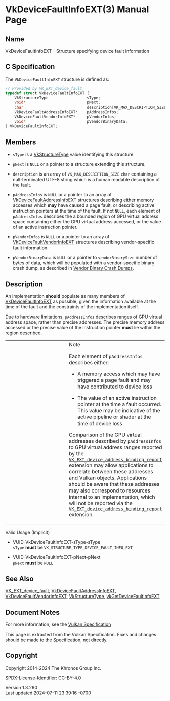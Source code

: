 # VkDeviceFaultInfoEXT(3) Manual Page

## Name

VkDeviceFaultInfoEXT - Structure specifying device fault information



## <a href="#_c_specification" class="anchor"></a>C Specification

The `VkDeviceFaultInfoEXT` structure is defined as:

``` c
// Provided by VK_EXT_device_fault
typedef struct VkDeviceFaultInfoEXT {
    VkStructureType                 sType;
    void*                           pNext;
    char                            description[VK_MAX_DESCRIPTION_SIZE];
    VkDeviceFaultAddressInfoEXT*    pAddressInfos;
    VkDeviceFaultVendorInfoEXT*     pVendorInfos;
    void*                           pVendorBinaryData;
} VkDeviceFaultInfoEXT;
```

## <a href="#_members" class="anchor"></a>Members

- `sType` is a [VkStructureType](https://registry.khronos.org/vulkan/specs/1.3-extensions/man/html/VkStructureType.html) value identifying
  this structure.

- `pNext` is `NULL` or a pointer to a structure extending this
  structure.

- `description` is an array of `VK_MAX_DESCRIPTION_SIZE` `char`
  containing a null-terminated UTF-8 string which is a human readable
  description of the fault.

- `pAddressInfos` is `NULL` or a pointer to an array of
  [VkDeviceFaultAddressInfoEXT](https://registry.khronos.org/vulkan/specs/1.3-extensions/man/html/VkDeviceFaultAddressInfoEXT.html)
  structures describing either memory accesses which **may** have caused
  a page fault, or describing active instruction pointers at the time of
  the fault. If not `NULL`, each element of `pAddressInfos` describes
  the a bounded region of GPU virtual address space containing either
  the GPU virtual address accessed, or the value of an active
  instruction pointer.

- `pVendorInfos` is `NULL` or a pointer to an array of
  [VkDeviceFaultVendorInfoEXT](https://registry.khronos.org/vulkan/specs/1.3-extensions/man/html/VkDeviceFaultVendorInfoEXT.html)
  structures describing vendor-specific fault information.

- `pVendorBinaryData` is `NULL` or a pointer to `vendorBinarySize`
  number of bytes of data, which will be populated with a
  vendor-specific binary crash dump, as described in <a
  href="https://registry.khronos.org/vulkan/specs/1.3-extensions/html/vkspec.html#vendor-binary-crash-dumps"
  target="_blank" rel="noopener">Vendor Binary Crash Dumps</a>.

## <a href="#_description" class="anchor"></a>Description

An implementation **should** populate as many members of
[VkDeviceFaultInfoEXT](https://registry.khronos.org/vulkan/specs/1.3-extensions/man/html/VkDeviceFaultInfoEXT.html) as possible, given the
information available at the time of the fault and the constraints of
the implementation itself.

Due to hardware limitations, `pAddressInfos` describes ranges of GPU
virtual address space, rather than precise addresses. The precise memory
address accessed or the precise value of the instruction pointer
**must** lie within the region described.

<table>
<colgroup>
<col style="width: 50%" />
<col style="width: 50%" />
</colgroup>
<tbody>
<tr>
<td class="icon"><em></em></td>
<td class="content">Note
<p>Each element of <code>pAddressInfos</code> describes either:</p>
<ul>
<li><p>A memory access which may have triggered a page fault and may
have contributed to device loss</p></li>
<li><p>The value of an active instruction pointer at the time a fault
occurred. This value may be indicative of the active pipeline or shader
at the time of device loss</p></li>
</ul>
<p>Comparison of the GPU virtual addresses described by
<code>pAddressInfos</code> to GPU virtual address ranges reported by the
<a
href="VK_EXT_device_address_binding_report.html"><code>VK_EXT_device_address_binding_report</code></a>
extension may allow applications to correlate between these addresses
and Vulkan objects. Applications should be aware that these addresses
may also correspond to resources internal to an implementation, which
will not be reported via the <a
href="VK_EXT_device_address_binding_report.html"><code>VK_EXT_device_address_binding_report</code></a>
extension.</p></td>
</tr>
</tbody>
</table>

Valid Usage (Implicit)

- <a href="#VUID-VkDeviceFaultInfoEXT-sType-sType"
  id="VUID-VkDeviceFaultInfoEXT-sType-sType"></a>
  VUID-VkDeviceFaultInfoEXT-sType-sType  
  `sType` **must** be `VK_STRUCTURE_TYPE_DEVICE_FAULT_INFO_EXT`

- <a href="#VUID-VkDeviceFaultInfoEXT-pNext-pNext"
  id="VUID-VkDeviceFaultInfoEXT-pNext-pNext"></a>
  VUID-VkDeviceFaultInfoEXT-pNext-pNext  
  `pNext` **must** be `NULL`

## <a href="#_see_also" class="anchor"></a>See Also

[VK_EXT_device_fault](https://registry.khronos.org/vulkan/specs/1.3-extensions/man/html/VK_EXT_device_fault.html),
[VkDeviceFaultAddressInfoEXT](https://registry.khronos.org/vulkan/specs/1.3-extensions/man/html/VkDeviceFaultAddressInfoEXT.html),
[VkDeviceFaultVendorInfoEXT](https://registry.khronos.org/vulkan/specs/1.3-extensions/man/html/VkDeviceFaultVendorInfoEXT.html),
[VkStructureType](https://registry.khronos.org/vulkan/specs/1.3-extensions/man/html/VkStructureType.html),
[vkGetDeviceFaultInfoEXT](https://registry.khronos.org/vulkan/specs/1.3-extensions/man/html/vkGetDeviceFaultInfoEXT.html)

## <a href="#_document_notes" class="anchor"></a>Document Notes

For more information, see the <a
href="https://registry.khronos.org/vulkan/specs/1.3-extensions/html/vkspec.html#VkDeviceFaultInfoEXT"
target="_blank" rel="noopener">Vulkan Specification</a>

This page is extracted from the Vulkan Specification. Fixes and changes
should be made to the Specification, not directly.

## <a href="#_copyright" class="anchor"></a>Copyright

Copyright 2014-2024 The Khronos Group Inc.

SPDX-License-Identifier: CC-BY-4.0

Version 1.3.290  
Last updated 2024-07-11 23:39:16 -0700
